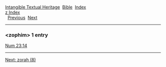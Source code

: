 [Intangible Textual Heritage](../../index)  [Bible](../index) 
[Index](index)   
[z Index](_z_)  
  [Previous](c12839)  [Next](c12841) 

------------------------------------------------------------------------

### &lt;zophim&gt; 1 entry

[Num 23:14](../kjv/num023.htm#014)  

------------------------------------------------------------------------

[Next: zorah (8)](c12841)
